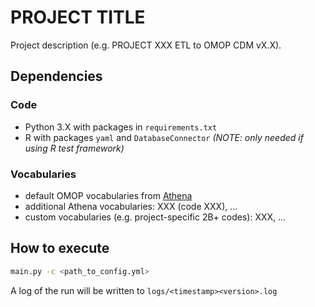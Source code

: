 # PROJECT TITLE
Project description (e.g. PROJECT XXX ETL to OMOP CDM vX.X).

## Dependencies

### Code
- Python 3.X with packages in `requirements.txt`
- R with packages `yaml` and `DatabaseConnector` *(NOTE: only needed if using R test framework)*

### Vocabularies
- default OMOP vocabularies from [Athena](https://athena.ohdsi.org/)
- additional Athena vocabularies: XXX (code XXX), ...
- custom vocabularies (e.g. project-specific 2B+ codes): XXX, ...

## How to execute
```bash
main.py -c <path_to_config.yml>
```
A log of the run will be written to `logs/<timestamp><version>.log`
